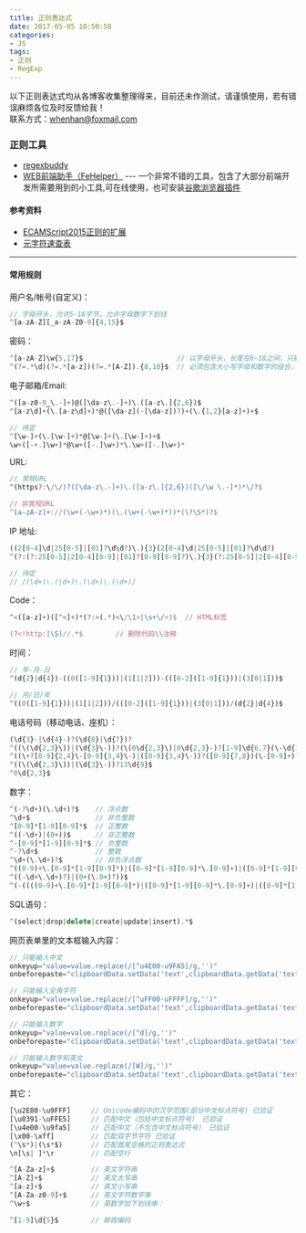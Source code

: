 ```yaml
---
title: 正则表达式
date: 2017-05-05 10:50:58
categories:
- JS
tags:
- 正则
- RegExp
---
```


以下正则表达式均从各博客收集整理得来，目前还未作测试，请谨慎使用，若有错误麻烦各位及时反馈给我！  
联系方式：[whenhan@foxmail.com](mailto:whenhan@foxmail.com)

### 正则工具

- [regexbuddy](//www.regexbuddy.com/)
- [WEB前端助手（FeHelper）](//www.baidufe.com/fehelper) --- 一个非常不错的工具，包含了大部分前端开发所需要用到的小工具,可在线使用，也可安装[谷歌浏览器插件](//chrome.google.com/webstore/search/FEhelper?hl=zh-CN)

#### 参考资料

- [ECAMScript2015正则的扩展](//es6.ruanyifeng.com/#docs/regex)
- [元字符速查表](//hemin.cn/jq/regexp.html)

--------------------------------------------------------------------------------

#### 常用规则

用户名/帐号(自定义)：

```javascript
// 字母开头，允许5-16字节，允许字母数字下划线
^[a-zA-Z][_a-zA-Z0-9]{4,15}$
```

密码：

```javascript
^[a-zA-Z]\w{5,17}$                       // 以字母开头，长度在6~18之间，只能包含字母、数字和下划线
^(?=.*\d)(?=.*[a-z])(?=.*[A-Z]).{8,10}$  // 必须包含大小写字母和数字的组合，不能使用特殊字符，长度在8-10之间
```

电子邮箱/Email:

```javascript
^([a-z0-9_\.-]+)@([\da-z\.-]+)\.([a-z\.]{2,6})$
^[a-z\d]+(\.[a-z\d]+)*@([\da-z](-[\da-z])?)+(\.{1,2}[a-z]+)+$

// 待定
^[\w-]+(\.[\w-]+)*@[\w-]+(\.[\w-]+)+$
\w+([-+.]\w+)*@\w+([-.]\w+)*\.\w+([-.]\w+)*
```

URL:

```javascript
// 常规URL
^(https?:\/\/)?([\da-z\.-]+)\.([a-z\.]{2,6})([\/\w \.-]*)*\/?$

// 非常规URL
^[a-zA-z]+://(\w+(-\w+)*)(\.(\w+(-\w+)*))*(\?\S*)?$
```

IP 地址:

```javascript
((2[0-4]\d|25[0-5]|[01]?\d\d?)\.){3}(2[0-4]\d|25[0-5]|[01]?\d\d?)
^(?:(?:25[0-5]|2[0-4][0-9]|[01]?[0-9][0-9]?)\.){3}(?:25[0-5]|2[0-4][0-9]|[01]?[0-9][0-9]?)$

// 待定
// /(\d+)\.(\d+)\.(\d+)\.(\d+)/
```

Code：

```javascript
^<([a-z]+)([^<]+)*(?:>(.*)<\/\1>|\s+\/>)$  // HTML标签

(?<!http:|\S)//.*$        // 删除代码\\注释
```

时间：

```javascript
// 年-月-日
^(d{2}|d{4})-((0([1-9]{1}))|(1[1|2]))-(([0-2]([1-9]{1}))|(3[0|1]))$

// 月/日/年
^((0([1-9]{1}))|(1[1|2]))/(([0-2]([1-9]{1}))|(3[0|1]))/(d{2}|d{4})$
```

电话号码（移动电话、座机）：

```javascript
(\d{3}-|\d{4}-)?(\d{8}|\d{7})?                                                  // 国内电话号码
^((\(\d{2,3}\))|(\d{3}\-))?(\(0\d{2,3}\)|0\d{2,3}-)?[1-9]\d{6,7}(\-\d{1,4})?$   // 电话号码
^((\+?[0-9]{2,4}\-[0-9]{3,4}\-)|([0-9]{3,4}\-))?([0-9]{7,8})(\-[0-9]+)?$        // 电话号码
^((\(\d{2,3}\))|(\d{3}\-))?13\d{9}$                                             // 手机号码
^0\d{2,3}$                                                                      // 电话区号
```

数字：

```javascript
^(-?\d+)(\.\d+)?$    // 浮点数
^\d+$                // 非负整数
^[0-9]*[1-9][0-9]*$  // 正整数
^((-\d+)|(0+))$      // 非正整数
^-[0-9]*[1-9][0-9]*$ // 负整数
^-?\d+$              // 整数
^\d+(\.\d+)?$        // 非负浮点数
^((0-9)+\.[0-9]*[1-9][0-9]*)|([0-9]*[1-9][0-9]*\.[0-9]+)|([0-9]*[1-9][0-9]*))$         // 正浮点数
^((-\d+\.\d+)?)|(0+(\.0+)?))$                                                          // 非正浮点数
^(-((((0-9)+\.[0-9]*[1-9][0-9]*)|([0-9]*[1-9][0-9]*\.[0-9]+)|([0-9]*[1-9][0-9]*)))))$  // 负浮点数
```

SQL语句：

```javascript
^(select|drop|delete|create|update|insert).*$
```

网页表单里的文本框输入内容：

```javascript
// 只能输入中文
onkeyup="value=value.replace(/[^u4E00-u9FA5]/g,'')"
onbeforepaste="clipboardData.setData('text',clipboardData.getData('text').replace(/[^u4E00-u9FA5]/g,''))"

// 只能输入全角字符
onkeyup="value=value.replace(/[^uFF00-uFFFF]/g,'')"
onbeforepaste="clipboardData.setData('text',clipboardData.getData('text').replace(/[^uFF00-uFFFF]/g,''))"

// 只能输入数字
onkeyup="value=value.replace(/[^d]/g,'')"
onbeforepaste="clipboardData.setData('text',clipboardData.getData('text').replace(/[^d]/g,''))"

// 只能输入数字和英文
onkeyup="value=value.replace(/[W]/g,'')"
onbeforepaste="clipboardData.setData('text',clipboardData.getData('text').replace(/[^d]/g,''))"
```

其它：

```javascript
[\u2E80-\u9FFF]     // Unicode编码中的汉字范围(部分中文标点符号) 已验证
[\u0391-\uFFE5]     // 匹配中文（包括中文标点符号） 已验证
[\u4e00-\u9fa5]     // 匹配中文（不包含中文标点符号） 已验证
[\x00-\xff]         // 匹配双字节字符 已验证
(^\s*)|(\s*$)       // 匹配首尾空格的正则表达式
\n[\s| ]*\r         // 匹配空行

^[A-Za-z]+$         // 英文字符串
^[A-Z]+$            // 英文大写串
^[a-z]+$            // 英文小写串
^[A-Za-z0-9]+$      // 英文字符数字串
^\w+$               // 英数字加下划线串：

^[1-9]\d{5}$        // 邮政编码
```
